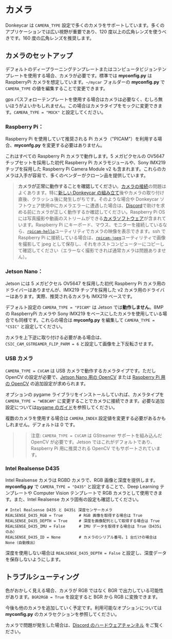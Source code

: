 # カメラ

Donkeycar は `CAMERA_TYPE` 設定で多くのカメラをサポートしています。多くのアプリケーションでは広い視野が重要であり、120 度以上の広角レンズを使うべきです。160 度の広角レンズを推奨します。

## カメラのセットアップ

デフォルトのディープラーニングテンプレートまたはコンピュータビジョンテンプレートを使用する場合、カメラが必要です。標準では __myconfig.py__ は RaspberryPi カメラを想定しています。`~/mycar` フォルダーの __myconfig.py__ で `CAMERA_TYPE` の値を編集することで変更できます。

gps パスフォローテンプレートを使用する場合はカメラは必要なく、むしろ無いほうがよいかもしれません。この場合はカメラタイプをモックに変更できます。`CAMERA_TYPE = "MOCK"` と設定してください。

### Raspberry Pi：

Raspberry Pi を使用していて推奨される Pi カメラ（"PICAM"）を利用する場合、__myconfg.py__ を変更する必要はありません。

これはすべての Raspberry Pi カメラで動作します。5 メガピクセルの OV5647 チップセットを採用した初代 Raspberry Pi カメラモジュールや、Sony IMX219 チップを採用した Raspberry Pi Camera Module v2 も含まれます。これらのカメラは入手が容易で、多くのベンダーがクローン品を提供しています。

> **カメラが正常に動作することを確認してください**。[カメラの接続](https://www.raspberrypi.com/documentation/accessories/camera.html#connect-the-camera)の問題はよくあります。特に[新しい Donkeycar の組み立て](https://docs.donkeycar.com/guide/build_hardware/#step-6-attach-camera)後やカメラの取り付け直後、クラッシュ後に発生しがちです。そのような場合や Donkeycar ソフトウェア使用中にカメラエラーに遭遇した場合は、[Discord](https://discord.gg/PN6kFeA)で助けを求める前にカメラが正しく動作するか確認してください。Raspberry Pi OS には写真撮影や動画のストリームができる[カメラソフトウェア](https://www.raspberrypi.com/documentation/computers/camera_software.html)が含まれています。Raspberry Pi にキーボード、マウス、モニターを接続しているなら、[`rpicam-hello`](https://www.raspberrypi.com/documentation/computers/camera_software.html#rpicam-hello)ユーティリティでカメラの映像を表示できます。ssh で Raspberry Pi に接続している場合は、[`rpicam-jpeg`](https://www.raspberrypi.com/documentation/computers/camera_software.html#rpicam-jpeg)ユーティリティで画像を撮影して jpeg として保存し、それをホストコンピューターにコピーして確認してください（エラーなく撮影できれば通常カメラは問題ありません）。

### Jetson Nano：

Jetson には 5 メガピクセル OV5647 を採用した初代 Raspberry Pi カメラ用のドライバーはありませんが、IMX219 チップを採用した v2 カメラ用のドライバーはあります。実際、推奨されるカメラも IMX219 ベースです。

デフォルト設定の `CAMERA_TYPE = "PICAM"` は Jetson では**動作しません**。8MP の RaspberryPi カメラや Sony IMX219 をベースにしたカメラを使用している場合でも同様です。これらの場合は __myconfg.py__ を編集して `CAMERA_TYPE = "CSIC"` と設定してください。

カメラを上下逆に取り付ける必要がある場合は、`CSIC_CAM_GSTREAMER_FLIP_PARM = 6` と設定して画像を上下反転させます。

### USB カメラ

`CAMERA_TYPE = CVCAM` は USB カメラで動作するカメラタイプです。ただし OpenCV の設定が必要で、[Jetson Nano 用の OpenCV](/guide/robot_sbc/setup_jetson_nano/#step-4-install-opencv) または [Raspberry Pi 用の OpenCV](https://www.learnopencv.com/install-opencv-4-on-raspberry-pi/) の追加設定が求められます。

オプションの pygame ライブラリをインストールしていれば、カメラタイプを `CAMERA_TYPE = "WEBCAM"` に変更することでカメラに接続できます。必要な追加設定については[pygame のガイド](https://www.pygame.org/wiki/GettingStarted)を参照してください。

複数のカメラを使用する場合は `CAMERA_INDEX` 設定値を変更する必要があるかもしれません。デフォルトは 0 です。

>> 注意: `CAMERA_TYPE = CVCAM` は GStreamer サポートを組み込んだ OpenCV が必要です。Jetson ではこれがデフォルトであり、Raspberry Pi 用に推奨される OpenCV でもサポートされています。

### Intel Realsense D435

Intel Realsense カメラは RGBD カメラで、RGB 画像と深度を提供します。__myconfig.py__ で `CAMERA_TYPE = "D435"` と設定することで、Deep Learning テンプレートや Computer Vision テンプレートで RGB カメラとして使用できます。また、Intel Realsense カメラ固有の設定も確認してください。

```
# Intel Realsense D435 と D435i 深度センサーカメラ
REALSENSE_D435_RGB = True       # RGB 画像を取得する場合は True
REALSENSE_D435_DEPTH = True     # 深度を画像配列として取得する場合は True
REALSENSE_D435_IMU = False      # IMU データを取得する場合は True（D435i のみ）
REALSENSE_D435_ID = None        # カメラのシリアル番号。1 台だけの場合は None（自動検出）
```

深度を使用しない場合は `REALSENSE_D435_DEPTH = False` と設定し、深度データを保存しないようにします。

## トラブルシューティング

色がおかしく見える場合、カメラが RGB ではなく BGR で出力している可能性があります。`BGR2RGB = True` を設定すると BGR から RGB に変換できます。

今後も他のカメラを追加していく予定です。利用可能なオプションについては __myconfig.py__ のカメラセクションを参照してください。

カメラで問題が発生した場合は、[Discord のハードウェアチャンネル](https://discord.gg/zcyzK69S) をご覧ください。
